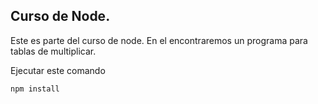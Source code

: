 

## Curso de Node. 
Este es parte del curso de node.
En el encontraremos un programa para tablas de multiplicar.

Ejecutar este comando

```
npm install
```